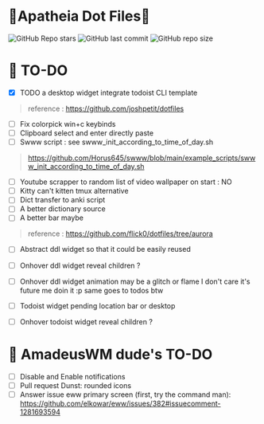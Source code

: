 # 🌸**Apatheia Dot Files**🌸

![GitHub Repo stars](https://img.shields.io/github/stars/AmadeusWM/dotfiles-hyprland?style=for-the-badge&color=E08BCA) ![GitHub last commit](https://img.shields.io/github/last-commit/AmadeusWM/dotfiles-hyprland?style=for-the-badge&color=E08BCA) ![GitHub repo size](https://img.shields.io/github/repo-size/AmadeusWM/dotfiles-hyprland?style=for-the-badge&color=E08BCA)


# 🔨 TO-DO
- [x] TODO a desktop widget integrate todoist CLI template
>   reference : https://github.com/joshpetit/dotfiles
- [ ] Fix colorpick win+c keybinds
- [ ] Clipboard select and enter directly paste
- [ ] Swww script : see swww_init_according_to_time_of_day.sh
> https://github.com/Horus645/swww/blob/main/example_scripts/swww_init_according_to_time_of_day.sh
- [ ] Youtube scrapper to random list of video wallpaper on start : NO
- [ ] Kitty can't kitten tmux alternative
- [ ] Dict transfer to anki script
- [ ] A better dictionary source
- [ ] A better bar maybe 
>   reference : https://github.com/flick0/dotfiles/tree/aurora



- [ ] Abstract ddl widget so that it could be easily reused
- [ ] Onhover ddl widget reveal children ? 
- [ ] Onhover ddl widget animation may be a glitch or flame I don't care it's future me doin it :p same goes to todos btw
- [ ] Todoist widget pending location bar or desktop
- [ ] Onhover todoist widget reveal children ?




# 🔨 AmadeusWM dude's TO-DO
- [ ] Disable and Enable notifications
- [ ] Pull request Dunst: rounded icons
- [ ] Answer issue eww primary screen (first, try the command man): https://github.com/elkowar/eww/issues/382#issuecomment-1281693594
